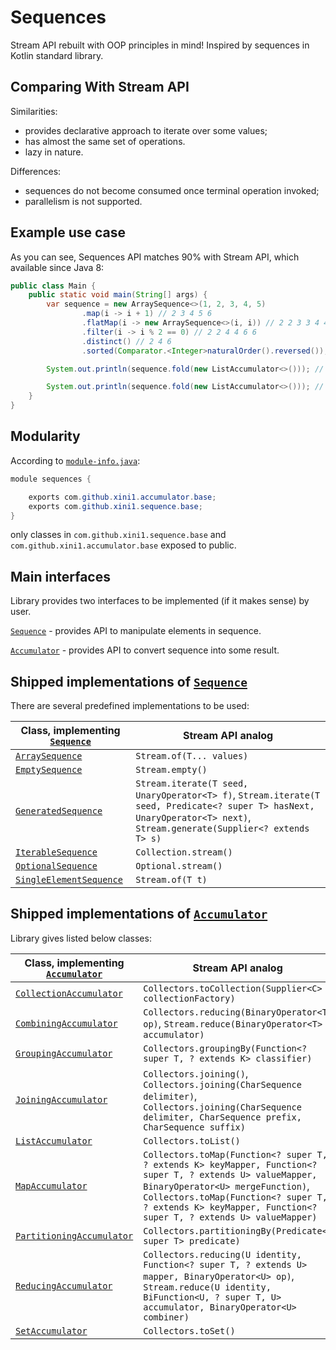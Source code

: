 # Sequences

Stream API rebuilt with OOP principles in mind!
Inspired by sequences in Kotlin standard library.

## Comparing With Stream API

Similarities:

* provides declarative approach to iterate over some values;
* has almost the same set of operations.
* lazy in nature.

Differences:

* sequences do not become consumed once terminal operation invoked;
* parallelism is not supported.

## Example use case

As you can see, Sequences API matches 90% with Stream API, which available since Java 8:

```java
public class Main {
    public static void main(String[] args) {
        var sequence = new ArraySequence<>(1, 2, 3, 4, 5)
                .map(i -> i + 1) // 2 3 4 5 6
                .flatMap(i -> new ArraySequence<>(i, i)) // 2 2 3 3 4 4 5 5 6 6
                .filter(i -> i % 2 == 0) // 2 2 4 4 6 6
                .distinct() // 2 4 6
                .sorted(Comparator.<Integer>naturalOrder().reversed()); // 6 4 2

        System.out.println(sequence.fold(new ListAccumulator<>())); // [6, 4, 2]

        System.out.println(sequence.fold(new ListAccumulator<>())); // [6, 4, 2]
    }
}
```

## Modularity

According to [`module-info.java`](https://github.com/Xini1/sequences/blob/main/src/main/java/module-info.java):

```java
module sequences {

    exports com.github.xini1.accumulator.base;
    exports com.github.xini1.sequence.base;
}
```

only classes in `com.github.xini1.sequence.base` and `com.github.xini1.accumulator.base` exposed to public.

## Main interfaces

Library provides two interfaces to be implemented (if it makes sense) by user.

[`Sequence`](https://github.com/Xini1/sequences/blob/main/src/main/java/com/github/xini1/sequence/base/Sequence.java) -
provides API to manipulate elements in sequence.

[`Accumulator`](https://github.com/Xini1/sequences/blob/main/src/main/java/com/github/xini1/accumulator/base/Accumulator.java) - provides API to convert sequence into some result.

## Shipped implementations of [`Sequence`](https://github.com/Xini1/sequences/blob/main/src/main/java/com/github/xini1/sequence/base/Sequence.java)

There are several predefined implementations to be used:

| Class, implementing [`Sequence`](https://github.com/Xini1/sequences/blob/main/src/main/java/com/github/xini1/sequence/base/Sequence.java)       | Stream API analog                                                                                                                                                       |
|-------------------------------------------------------------------------------------------------------------------------------------------------|-------------------------------------------------------------------------------------------------------------------------------------------------------------------------|
| [`ArraySequence`](https://github.com/Xini1/sequences/blob/main/src/main/java/com/github/xini1/sequence/base/ArraySequence.java)                 | `Stream.of(T... values)`                                                                                                                                                |
| [`EmptySequence`](https://github.com/Xini1/sequences/blob/main/src/main/java/com/github/xini1/sequence/base/EmptySequence.java)                 | `Stream.empty()`                                                                                                                                                        |
| [`GeneratedSequence`](https://github.com/Xini1/sequences/blob/main/src/main/java/com/github/xini1/sequence/base/GeneratedSequence.java)         | `Stream.iterate(T seed, UnaryOperator<T> f)`, `Stream.iterate(T seed, Predicate<? super T> hasNext, UnaryOperator<T> next)`, `Stream.generate(Supplier<? extends T> s)` |
| [`IterableSequence`](https://github.com/Xini1/sequences/blob/main/src/main/java/com/github/xini1/sequence/base/IterableSequence.java)           | `Collection.stream()`                                                                                                                                                   |
| [`OptionalSequence`](https://github.com/Xini1/sequences/blob/main/src/main/java/com/github/xini1/sequence/base/OptionalSequence.java)           | `Optional.stream()`                                                                                                                                                     |
| [`SingleElementSequence`](https://github.com/Xini1/sequences/blob/main/src/main/java/com/github/xini1/sequence/base/SingleElementSequence.java) | `Stream.of(T t)`                                                                                                                                                        |

## Shipped implementations of [`Accumulator`](https://github.com/Xini1/sequences/blob/main/src/main/java/com/github/xini1/accumulator/base/Accumulator.java)

Library gives listed below classes:

| Class, implementing [`Accumulator`](https://github.com/Xini1/sequences/blob/main/src/main/java/com/github/xini1/accumulator/base/Accumulator.java)     | Stream API analog                                                                                                                                                                                                                                           |
|--------------------------------------------------------------------------------------------------------------------------------------------------------|-------------------------------------------------------------------------------------------------------------------------------------------------------------------------------------------------------------------------------------------------------------|
| [`CollectionAccumulator`](https://github.com/Xini1/sequences/blob/main/src/main/java/com/github/xini1/accumulator/base/CollectionAccumulator.java)     | `Collectors.toCollection(Supplier<C> collectionFactory)`                                                                                                                                                                                                    |
| [`CombiningAccumulator`](https://github.com/Xini1/sequences/blob/main/src/main/java/com/github/xini1/accumulator/base/CombiningAccumulator.java)       | `Collectors.reducing(BinaryOperator<T> op)`, `Stream.reduce(BinaryOperator<T> accumulator)`                                                                                                                                                                 |
| [`GroupingAccumulator`](https://github.com/Xini1/sequences/blob/main/src/main/java/com/github/xini1/accumulator/base/GroupingAccumulator.java)         | `Collectors.groupingBy(Function<? super T, ? extends K> classifier)`                                                                                                                                                                                        |
| [`JoiningAccumulator`](https://github.com/Xini1/sequences/blob/main/src/main/java/com/github/xini1/accumulator/base/JoiningAccumulator.java)           | `Collectors.joining()`, `Collectors.joining(CharSequence delimiter)`, `Collectors.joining(CharSequence delimiter, CharSequence prefix, CharSequence suffix)`                                                                                                |
| [`ListAccumulator`](https://github.com/Xini1/sequences/blob/main/src/main/java/com/github/xini1/accumulator/base/ListAccumulator.java)                 | `Collectors.toList()`                                                                                                                                                                                                                                       |
| [`MapAccumulator`](https://github.com/Xini1/sequences/blob/main/src/main/java/com/github/xini1/accumulator/base/MapAccumulator.java)                   | `Collectors.toMap(Function<? super T, ? extends K> keyMapper, Function<? super T, ? extends U> valueMapper, BinaryOperator<U> mergeFunction)`, `Collectors.toMap(Function<? super T, ? extends K> keyMapper, Function<? super T, ? extends U> valueMapper)` |
| [`PartitioningAccumulator`](https://github.com/Xini1/sequences/blob/main/src/main/java/com/github/xini1/accumulator/base/PartitioningAccumulator.java) | `Collectors.partitioningBy(Predicate<? super T> predicate)`                                                                                                                                                                                                 |
| [`ReducingAccumulator`](https://github.com/Xini1/sequences/blob/main/src/main/java/com/github/xini1/accumulator/base/ReducingAccumulator.java)         | `Collectors.reducing(U identity, Function<? super T, ? extends U> mapper, BinaryOperator<U> op)`, `Stream.reduce(U identity, BiFunction<U, ? super T, U> accumulator, BinaryOperator<U> combiner)`                                                          |
| [`SetAccumulator`](https://github.com/Xini1/sequences/blob/main/src/main/java/com/github/xini1/accumulator/base/SetAccumulator.java)                   | `Collectors.toSet()`                                                                                                                                                                                                                                        |
